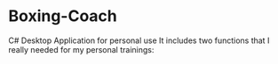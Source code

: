 # Boxing-Coach
C# Desktop Application for personal use It includes two functions that I really needed for my personal trainings:
